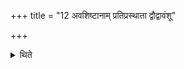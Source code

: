 +++
title = "12 अवशिष्टानाम् प्रतिप्रस्थाता द्वौद्वावंशू"

+++

<details><summary>थिते</summary>

अवशिष्टानां प्रतिप्रस्थाता द्वौद्वावंशू अन्तर्दधाति १२
</details>
